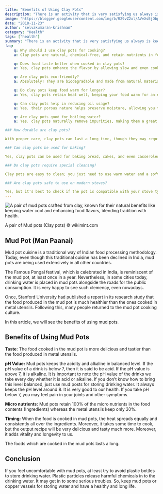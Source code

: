 ```yaml
---
title: "Benefits of Using Clay Pots"
description: "There is an activity that is very satisfying us always is keeping a mud pot (Man paanai) full of drinking water at the porch (Thinnai) in our home. It"
image: "https://blogger.googleusercontent.com/img/b/R29vZ2xl/AVvXsEjObp5sbSRjRcYW_5KVvrGvbC2H3jzX3796w33evGPAEXKrMl9n32D3pOkZRUwsoD2nBl7ETh4h48BcdBp52rYJ0fllmJisN5f5VoDKML3rO5AD5O1bm2g1BUGnphLXzOiqUg6OeY_twtjxKqnDXfaW_hER6WPW_V2GQ1LMMOPY5IZYncIQXy5fLuzv-JXn/s1600/mud-pots.webp"
date: "2018-11-23"
author: "selvakumaran-krishnan"
category: "Health"
tags: ["health"]
summary: "There is an activity that is very satisfying us always is keeping a mud pot (Man paanai) full of drinking water at the porch (Thinnai) in our home. It not only quenches someone's thirst but also it keeps them healthy and live long life."
faq:
    q: Why should I use clay pots for cooking?
    a: Clay pots are natural, chemical-free, and retain nutrients in food better than many other cookware options, ensuring healthier meals.

    q: Does food taste better when cooked in clay pots?
    a: Yes, clay pots enhance the flavor by allowing slow and even cooking, bringing out the natural taste of ingredients.

    q: Are clay pots eco-friendly?
    a: Absolutely! They are biodegradable and made from natural materials, making them a sustainable choice for cooking.

    q: Do clay pots keep food warm for longer?
    a: Yes, clay pots retain heat well, keeping your food warm for an extended period after cooking.

    q: Can clay pots help in reducing oil usage?
    a: Yes, their porous nature helps preserve moisture, allowing you to use less oil or water while cooking.

    q: Are clay pots good for boiling water?
    a: Yes, clay pots naturally remove impurities, making them a great choice for boiling water.

### How durable are clay pots?

With proper care, clay pots can last a long time, though they may require gentle handling compared to metal cookware.

### Can clay pots be used for baking?

Yes, clay pots can be used for baking bread, cakes, and even casseroles, as they distribute heat evenly.

### Do clay pots require special cleaning?

Clay pots are easy to clean; you just need to use warm water and a soft brush, avoiding harsh detergents.

### Are clay pots safe to use on modern stoves?

Yes, but it's best to check if the pot is compatible with your stove type and always heat them gradually to avoid cracks.
---
```


![A pair of mud pots crafted from clay, known for their natural benefits like keeping water cool and enhancing food flavors, blending tradition with health.](https://blogger.googleusercontent.com/img/b/R29vZ2xl/AVvXsEjObp5sbSRjRcYW_5KVvrGvbC2H3jzX3796w33evGPAEXKrMl9n32D3pOkZRUwsoD2nBl7ETh4h48BcdBp52rYJ0fllmJisN5f5VoDKML3rO5AD5O1bm2g1BUGnphLXzOiqUg6OeY_twtjxKqnDXfaW_hER6WPW_V2GQ1LMMOPY5IZYncIQXy5fLuzv-JXn/s1600/mud-pots.webp "Mud Pots - Natural Benefits of Traditional Clay Pots")

A pair of Mud pots (Clay pots) © wikimint.com

Mud Pot (Man Paanai)
--------------------

Mud pot cuisine is a traditional way of Indian food processing methodology. Today, even though this traditional cuisine has been declined in India, mud pots are being used extensively in all other countries.

The Famous Pongal festival, which is celebrated in India, is reminiscent of the mud pot, at least once in a year. Nevertheless, in some cities today, drinking water is placed in mud pots alongside the roads for the public consumption. It is very happy to see such clemency, even nowadays.

Once, Stanford University had published a report in its research study that the food produced in the mud pot is much healthier than the ones cooked in metal utensils. Following this, many people returned to the mud pot cooking culture.

In this article, we will see the benefits of using mud pots.

Benefits of Using Mud Pots
--------------------------

**Taste:** The food cooked in the mud pot is more delicious and tastier than the food produced in metal utensils.

**pH Value:** Mud pots keeps the acidity and alkaline in balanced level. If the pH value of a drink is below 7, then it is said to be acid. If the pH value is above 7, it is alkaline. It is important to note the pH value of the drinks we take every day whether it is acid or alkaline. If you don't know how to bring this level balanced, just use mud posts for storing drinking water. It always keeps the pH level around 8. It is very good to our health. If you take pH below 7, you may feel pain in your joints and other symptoms.

**Micro nutrients:** Mud pots retain 100% of the micro nutrients in the food contents (Ingredients) whereas the metal utensils keep only 30%.

**Timing:** When the food is cooked in mud pots, the heat spreads equally and consistently all over the ingredients. Moreover, it takes some time to cook, but the output recipe will be very delicious and tasty much more. Moreover, it adds vitality and longevity to us.

The foods which are cooked in the mud pots lasts a long.

Conclusion
----------

If you feel uncomfortable with mud pots, at least try to avoid plastic bottles to store drinking water. Plastic particles release harmful chemicals in to the drinking water. It may get in to some serious troubles. So, keep mud pots or copper vessels for storing water and have a healthy and long life.